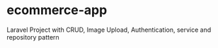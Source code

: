# ecommerce-app
Laravel Project with CRUD, Image Upload, Authentication, service and repository pattern

